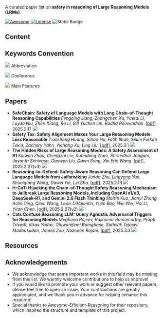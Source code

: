 A curated paper list on **safety in reasoning of Large Reasoning Models (LRMs)**.

[![Awesome](https://awesome.re/badge.svg)](https://awesome.re) [![License](https://img.shields.io/badge/License-Apache_2.0-green.svg)](./LICENSE) ![Static Badge](https://img.shields.io/badge/Contributions-welcome-blue.svg?style=flat) 

## Content

## Keywords Convention

![](https://img.shields.io/badge/COCONUT-blue) Abbreviation

![](https://img.shields.io/badge/ACL2025-orange) Conference

![](https://img.shields.io/badge/Analysis-green) Main Features

## Papers

- **SafeChain: Safety of Language Models with Long Chain-of-Thought Reasoning Capabilities**
  *Fengqing Jiang, Zhangchen Xu, Yuetai Li, Luyao Niu, Zhen Xiang, Bo Li, Bill Yuchen Lin, Radha Poovendran*. [[pdf](https://arxiv.org/pdf/2502.12025)], 2025.2.17 ![](https://img.shields.io/badge/Arxiv-orange)
- **Safety Tax: Safety Alignment Makes Your Large Reasoning Models Less Reasonable**
  *Tiansheng Huang, Sihao Hu, Fatih Ilhan, Selim Furkan Tekin, Zachary Yahn, Yichang Xu, Ling Liu*. [[pdf](https://arxiv.org/pdf/2503.00555)], 2025.3.1 ![](https://img.shields.io/badge/Arxiv-orange)
- **The Hidden Risks of Large Reasoning Models: A Safety Assessment of R1**
  *Kaiwen Zhou, Chengzhi Liu, Xuandong Zhao, Shreedhar Jangam, Jayanth Srinivasa, Gaowen Liu, Dawn Song, Xin Eric Wang*. [[pdf](https://arxiv.org/abs/2502.12659v3)], 2025.2.27(v3) ![](https://img.shields.io/badge/Arxiv-orange)
- **Reasoning-to-Defend: Safety-Aware Reasoning Can Defend Large Language Models from Jailbreaking**
  *Junda Zhu, Lingyong Yan, Shuaiqiang Wang, Dawei Yin, Lei Sha*. [[pdf](https://arxiv.org/pdf/2502.12970v1)], 2025.2.18 ![](https://img.shields.io/badge/Arxiv-orange)
- **H-CoT: Hijacking the Chain-of-Thought Safety Reasoning Mechanism to Jailbreak Large Reasoning Models, Including OpenAI o1/o3, DeepSeek-R1, and Gemini 2.0 Flash Thinking**
  *Martin Kuo, Jianyi Zhang, Aolin Ding, Qinsi Wang, Louis DiValentin, Yujia Bao, Wei Wei, Hai Li, Yiran Chen*. [[pdf](https://arxiv.org/pdf/2502.12893)], 2025.2.27(v2) ![](https://img.shields.io/badge/Arxiv-orange)
- **Cats Confuse Reasoning LLM: Query Agnostic Adversarial Triggers for Reasoning Models**
  *Meghana Rajeev, Rajkumar Ramamurthy, Prapti Trivedi, Vikas Yadav, Oluwanifemi Bamgbose, Sathwik Tejaswi Madhusudan, James Zou, Nazneen Rajani*. [[pdf](https://arxiv.org/pdf/2503.01781)], 2025.3.3 ![](https://img.shields.io/badge/Arxiv-orange)


## Resources

## Acknowledgements

- We acknowledge that some important works in this field may be missing from this list. We warmly welcome contributions to help us improve!
- If you would like to promote your work or suggest other relevant papers, please feel free to open an issue. Your contributions are greatly appreciated, and we thank you in advance for helping enhance this resource!  
- Special thanks to [Awesome-Efficient-Reasoning](https://github.com/hemingkx/Awesome-Efficient-Reasoning) for their repository, which inspired the structure and template of this project.